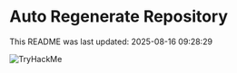 # Auto Regenerate Repository

This README was last updated: 2025-08-16 09:28:29

 ![TryHackMe](https://tryhackme.com/badge/533634)